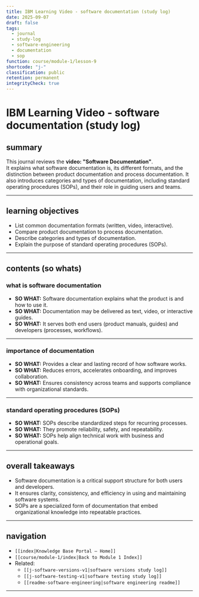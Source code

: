 ```yaml
---
title: IBM Learning Video - software documentation (study log)
date: 2025-09-07
draft: false
tags:
  - journal
  - study-log
  - software-engineering
  - documentation
  - sop
function: course/module-1/lesson-9
shortcode: "j-"
classification: public
retention: permanent
integrityCheck: true
---
```


# IBM Learning Video - software documentation (study log)

## summary  
This journal reviews the **video: "Software Documentation"**.  
It explains what software documentation is, its different formats, and the distinction between product documentation and process documentation. It also introduces categories and types of documentation, including standard operating procedures (SOPs), and their role in guiding users and teams.  

---

## learning objectives  
- List common documentation formats (written, video, interactive).  
- Compare product documentation to process documentation.  
- Describe categories and types of documentation.  
- Explain the purpose of standard operating procedures (SOPs).  

---

## contents (so whats)  

### what is software documentation  
- **SO WHAT:** Software documentation explains what the product is and how to use it.  
- **SO WHAT:** Documentation may be delivered as text, video, or interactive guides.  
- **SO WHAT:** It serves both end users (product manuals, guides) and developers (processes, workflows).  

---

### importance of documentation  
- **SO WHAT:** Provides a clear and lasting record of how software works.  
- **SO WHAT:** Reduces errors, accelerates onboarding, and improves collaboration.  
- **SO WHAT:** Ensures consistency across teams and supports compliance with organizational standards.  

---

### standard operating procedures (SOPs)  
- **SO WHAT:** SOPs describe standardized steps for recurring processes.  
- **SO WHAT:** They promote reliability, safety, and repeatability.  
- **SO WHAT:** SOPs help align technical work with business and operational goals.  

---

## overall takeaways  
- Software documentation is a critical support structure for both users and developers.  
- It ensures clarity, consistency, and efficiency in using and maintaining software systems.  
- SOPs are a specialized form of documentation that embed organizational knowledge into repeatable practices.  

---

## navigation  
- `[[index|Knowledge Base Portal – Home]]`  
- `[[course/module-1/index|Back to Module 1 Index]]`  
- Related:  
  - `[[j-software-versions-v1|software versions study log]]`  
  - `[[j-software-testing-v1|software testing study log]]`  
  - `[[readme-software-engineering|software engineering readme]]`  

---
